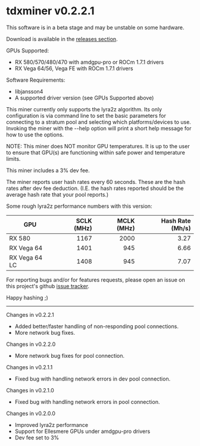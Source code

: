 # tdxminer v0.2.2.1

This software is in a beta stage and may be unstable on some hardware.

Download is available in the [releases section](https://github.com/todxx/tdxminer/releases).

GPUs Supported:
- RX 580/570/480/470 with amdgpu-pro or ROCm 1.7.1 drivers
- RX Vega 64/56, Vega FE with ROCm 1.7.1 drivers

Software Requirements:
- libjansson4
- A supported driver version (see GPUs Supported above)

This miner currently only supports the lyra2z algorithm.  Its only configuration is via command line to set the basic parameters for connecting to a stratum pool and selecting which platforms/devices to use.  Invoking the miner with the --help option will print a short help message for how to use the options.

NOTE: This miner does NOT monitor GPU temperatures.  It is up to the user to ensure that GPU(s) are functioning within safe power and temperature limits.

This miner includes a 3% dev fee.

The miner reports user hash rates every 60 seconds.  These are the hash rates after dev fee deduction.  (I.E. the hash rates reported should be the average hash rate that your pool reports.)

Some rough lyra2z performance numbers with this version:

| GPU           | SCLK (MHz) | MCLK (MHz) | Hash Rate (Mh/s) |
|---------------|-----------:|-----------:|-----------------:|
| RX 580        | 1167       | 2000       |  3.27            |
| RX Vega 64    | 1401       | 945        |  6.66            |
| RX Vega 64 LC | 1408       | 945        |  7.07            |

For reporting bugs and/or for features requests, please open an issue on this project's github [issue tracker](https://github.com/todxx/tdxminer/issues).

Happy hashing ;)

----------------
Changes in v0.2.2.1
- Added better/faster handling of non-responding pool connections.
- More network bug fixes.

Changes in v0.2.2.0
- More network bug fixes for pool connection.

Changes in v0.2.1.1
- Fixed bug with handling network errors in dev pool connection.

Changes in v0.2.1.0
- Fixed bug with handling network errors in pool connection.

Changes in v0.2.0.0
- Improved lyra2z performance
- Support for Ellesmere GPUs under amdgpu-pro drivers
- Dev fee set to 3%
